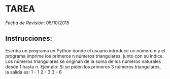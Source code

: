 # TAREA

*Fecha de Revisión*: 05/10/2015

## Instrucciones:
Escriba un programa en Python donde el usuario introduce un número n y el programa imprime los primeros n números triangulares, junto con su índice. Los números triangulares se originan de la suma de los números naturales desde 1 hasta n. Ejemplo: Si se piden los primeros 3 números triangulares, la salida es:
1 - 1
2 - 3
3 - 6
